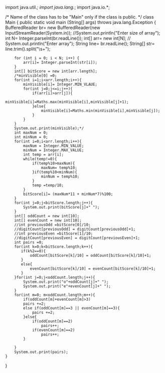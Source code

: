 import java.util.*;
import java.lang.*;
import java.io.*;
 
/* Name of the class has to be "Main" only if the class is public. */
class Main
{
	public static void main (String[] args) throws java.lang.Exception
	{
		BufferedReader br= new BufferedReader(new InputStreamReader(System.in));
		//System.out.println("Enter size of array");
		int N= Integer.parseInt(br.readLine());
		int[] arr= new int[N];
	//	System.out.println("Enter array");
		String line= br.readLine();
		String[] str= line.trim().split("\\s+");
        
		for (int i = 0; i < N; i++) {
			arr[i]= Integer.parseInt(str[i]);
		}
		int[] bitScore = new int[arr.length];
		/*minVisible[0] =0;
		for(int i=1;i<arr.length;i++){
		    minVisible[i]= Integer.MIN_VLAUE;
			for(int j=0;j<=i;j++){
			    if(arr[i]>arr[j]){
			        minVisible[i]=Maths.max(minVisible[i],minVisible[j]+1);
			    }else{
			        minVisible[i]=Maths.min(minVisible[i],minVisible[j]);
			    }
			}
		}
		System.out.print(minVisible);*/
		int maxNum = 0;
		int minNum = 0;
		for(int i=0;i<arr.length;i++){
		    maxNum = Integer.MIN_VALUE;
		    minNum = Integer.MAX_VALUE;
		    int temp = arr[i];
		    while(temp!=0){
		        if(temp%10>maxNum){
		            maxNum= temp%10;
		        }if(temp%10<minNum){
		            minNum = temp%10;
		        }
		        temp =temp/10;
		    } 
		    bitScore[i]= (maxNum*11 + minNum*7)%100;
		}
		for(int j=0;j<bitScore.length;j++){
		    System.out.print(bitScore[j]+" ");
		}
		int[] oddCount = new int[10];
		int[] evenCount = new int[10];
		//int previousOdd =bitScore[0]/10;
		//digitCount[previousOdd] = digitCount[previousOdd]+1;
		//int previousEven =bitScore[1]/10;
		//digitCount[previousEven] = digitCount[previousEven]+1;
		int pairs =0;
		for(int k=0;k<bitScore.length;k++){
		   if(k%2==0){
		       oddCount[bitScore[k]/10] = oddCount[bitScore[k]/10]+1;
		   }
		   else{
		       evenCount[bitScore[k]/10] = evenCount[bitScore[k]/10]+1;
		   }
		}for(int j=0;j<oddCount.length;j++){
		    System.out.print("o"+oddCount[j]+" ");
		    System.out.print("e"+evenCount[j]+" ");
		}
		for(int m=0; m<oddCount.length;m++){
		    if(oddCount[m]+evenCount[m]>3)
		    pairs +=2;
		    else if(oddCount[m]==3 || evenCount[m]==3){
		        pairs +=2;
		    }else{
		        if(oddCount[m]==2)
		            pairs++;
		        if(evenCount[m]==2)
		            pairs++;
		    }
		    
		}
		System.out.print(pairs);
	}
 
}
